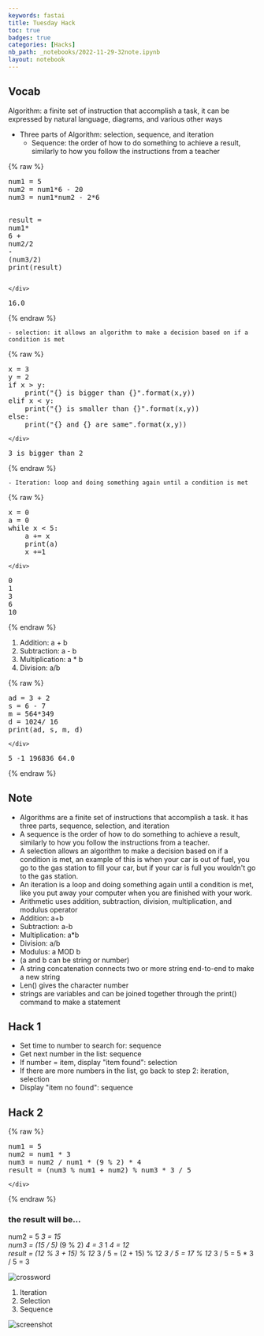 ```yaml
---
keywords: fastai
title: Tuesday Hack
toc: true
badges: true
categories: [Hacks]
nb_path: _notebooks/2022-11-29-32note.ipynb
layout: notebook
---
```


<!--
#################################################
### THIS FILE WAS AUTOGENERATED! DO NOT EDIT! ###
#################################################
# file to edit: _notebooks/2022-11-29-32note.ipynb
-->

<div class="container" id="notebook-container">
        
<div class="cell border-box-sizing text_cell rendered"><div class="inner_cell">
<div class="text_cell_render border-box-sizing rendered_html">
<h2 id="Vocab">Vocab<a class="anchor-link" href="#Vocab"> </a></h2><p>Algorithm: a finite set of instruction that accomplish a task, it can be expressed by natural language, diagrams, and various other ways</p>
<ul>
<li>Three parts of Algorithm: selection, sequence, and iteration<ul>
<li>Sequence: the order of how to do something to achieve a result, similarly to how you follow the instructions from a teacher</li>
</ul>
</li>
</ul>

</div>
</div>
</div>
    {% raw %}
    
<div class="cell border-box-sizing code_cell rendered">
<div class="input">

<div class="inner_cell">
    <div class="input_area">
<div class=" highlight hl-ipython3"><pre><span></span><span class="n">num1</span> <span class="o">=</span> <span class="mi">5</span>
<span class="n">num2</span> <span class="o">=</span> <span class="n">num1</span><span class="o">*</span><span class="mi">6</span> <span class="o">-</span> <span class="mi">20</span>
<span class="n">num3</span> <span class="o">=</span> <span class="n">num1</span><span class="o">*</span><span class="n">num2</span> <span class="o">-</span> <span class="mi">2</span><span class="o">*</span><span class="mi">6</span>

<span class="n">result</span> <span class="o">=</span> <span class="n">num1</span><span class="o">*</span> <span class="mi">6</span> <span class="o">+</span> <span class="n">num2</span><span class="o">/</span><span class="mi">2</span> <span class="o">-</span> <span class="p">(</span><span class="n">num3</span><span class="o">/</span><span class="mi">2</span><span class="p">)</span>
<span class="nb">print</span><span class="p">(</span><span class="n">result</span><span class="p">)</span>
</pre></div>

    </div>
</div>
</div>

<div class="output_wrapper">
<div class="output">

<div class="output_area">

<div class="output_subarea output_stream output_stdout output_text">
<pre>16.0
</pre>
</div>
</div>

</div>
</div>

</div>
    {% endraw %}

<div class="cell border-box-sizing text_cell rendered"><div class="inner_cell">
<div class="text_cell_render border-box-sizing rendered_html">

<pre><code>- selection: it allows an algorithm to make a decision based on if a condition is met</code></pre>

</div>
</div>
</div>
    {% raw %}
    
<div class="cell border-box-sizing code_cell rendered">
<div class="input">

<div class="inner_cell">
    <div class="input_area">
<div class=" highlight hl-ipython3"><pre><span></span><span class="n">x</span> <span class="o">=</span> <span class="mi">3</span>
<span class="n">y</span> <span class="o">=</span> <span class="mi">2</span>
<span class="k">if</span> <span class="n">x</span> <span class="o">&gt;</span> <span class="n">y</span><span class="p">:</span>
    <span class="nb">print</span><span class="p">(</span><span class="s2">&quot;</span><span class="si">{}</span><span class="s2"> is bigger than </span><span class="si">{}</span><span class="s2">&quot;</span><span class="o">.</span><span class="n">format</span><span class="p">(</span><span class="n">x</span><span class="p">,</span><span class="n">y</span><span class="p">))</span>
<span class="k">elif</span> <span class="n">x</span> <span class="o">&lt;</span> <span class="n">y</span><span class="p">:</span>
    <span class="nb">print</span><span class="p">(</span><span class="s2">&quot;</span><span class="si">{}</span><span class="s2"> is smaller than </span><span class="si">{}</span><span class="s2">&quot;</span><span class="o">.</span><span class="n">format</span><span class="p">(</span><span class="n">x</span><span class="p">,</span><span class="n">y</span><span class="p">))</span>
<span class="k">else</span><span class="p">:</span> 
    <span class="nb">print</span><span class="p">(</span><span class="s2">&quot;</span><span class="si">{}</span><span class="s2"> and </span><span class="si">{}</span><span class="s2"> are same&quot;</span><span class="o">.</span><span class="n">format</span><span class="p">(</span><span class="n">x</span><span class="p">,</span><span class="n">y</span><span class="p">))</span>
</pre></div>

    </div>
</div>
</div>

<div class="output_wrapper">
<div class="output">

<div class="output_area">

<div class="output_subarea output_stream output_stdout output_text">
<pre>3 is bigger than 2
</pre>
</div>
</div>

</div>
</div>

</div>
    {% endraw %}

<div class="cell border-box-sizing text_cell rendered"><div class="inner_cell">
<div class="text_cell_render border-box-sizing rendered_html">

<pre><code>- Iteration: loop and doing something again until a condition is met</code></pre>

</div>
</div>
</div>
    {% raw %}
    
<div class="cell border-box-sizing code_cell rendered">
<div class="input">

<div class="inner_cell">
    <div class="input_area">
<div class=" highlight hl-ipython3"><pre><span></span><span class="n">x</span> <span class="o">=</span> <span class="mi">0</span>
<span class="n">a</span> <span class="o">=</span> <span class="mi">0</span>
<span class="k">while</span> <span class="n">x</span> <span class="o">&lt;</span> <span class="mi">5</span><span class="p">:</span>
    <span class="n">a</span> <span class="o">+=</span> <span class="n">x</span>
    <span class="nb">print</span><span class="p">(</span><span class="n">a</span><span class="p">)</span>
    <span class="n">x</span> <span class="o">+=</span><span class="mi">1</span>
</pre></div>

    </div>
</div>
</div>

<div class="output_wrapper">
<div class="output">

<div class="output_area">

<div class="output_subarea output_stream output_stdout output_text">
<pre>0
1
3
6
10
</pre>
</div>
</div>

</div>
</div>

</div>
    {% endraw %}

<div class="cell border-box-sizing text_cell rendered"><div class="inner_cell">
<div class="text_cell_render border-box-sizing rendered_html">
<ol>
<li>Addition: a + b</li>
<li>Subtraction: a - b</li>
<li>Multiplication: a * b</li>
<li>Division: a/b</li>
</ol>

</div>
</div>
</div>
    {% raw %}
    
<div class="cell border-box-sizing code_cell rendered">
<div class="input">

<div class="inner_cell">
    <div class="input_area">
<div class=" highlight hl-ipython3"><pre><span></span><span class="n">ad</span> <span class="o">=</span> <span class="mi">3</span> <span class="o">+</span> <span class="mi">2</span>
<span class="n">s</span> <span class="o">=</span> <span class="mi">6</span> <span class="o">-</span> <span class="mi">7</span>
<span class="n">m</span> <span class="o">=</span> <span class="mi">564</span><span class="o">*</span><span class="mi">349</span>
<span class="n">d</span> <span class="o">=</span> <span class="mi">1024</span><span class="o">/</span> <span class="mi">16</span>
<span class="nb">print</span><span class="p">(</span><span class="n">ad</span><span class="p">,</span> <span class="n">s</span><span class="p">,</span> <span class="n">m</span><span class="p">,</span> <span class="n">d</span><span class="p">)</span>
</pre></div>

    </div>
</div>
</div>

<div class="output_wrapper">
<div class="output">

<div class="output_area">

<div class="output_subarea output_stream output_stdout output_text">
<pre>5 -1 196836 64.0
</pre>
</div>
</div>

</div>
</div>

</div>
    {% endraw %}

<div class="cell border-box-sizing text_cell rendered"><div class="inner_cell">
<div class="text_cell_render border-box-sizing rendered_html">
<h2 id="Note">Note<a class="anchor-link" href="#Note"> </a></h2><ul>
<li>Algorithms are a finite set of instructions that accomplish a task. it has three parts, sequence, selection, and iteration</li>
<li>A sequence is the order of how to do something to achieve a result, similarly to how you follow the instructions from a teacher.</li>
<li>A selection allows an algorithm to make a decision based on if a condition is met, an example of this is when your car is out of fuel, you go to the gas station to fill your car, but if your car is full you wouldn't go to the gas station.</li>
<li>An iteration is a loop and doing something again until a condition is met, like you put away your computer when you are finished with your work.</li>
<li>Arithmetic uses addition, subtraction, division, multiplication, and modulus operator</li>
<li>Addition: a+b</li>
<li>Subtraction: a-b</li>
<li>Multiplication: a*b</li>
<li>Division: a/b</li>
<li>Modulus: a MOD b</li>
<li>(a and b can be string or number)</li>
<li>A string concatenation connects two or more string end-to-end to make a new string</li>
<li>Len() gives the character number</li>
<li>strings are variables and can be joined together through the print() command to make a statement</li>
</ul>

</div>
</div>
</div>
<div class="cell border-box-sizing text_cell rendered"><div class="inner_cell">
<div class="text_cell_render border-box-sizing rendered_html">
<h2 id="Hack-1">Hack 1<a class="anchor-link" href="#Hack-1"> </a></h2><ul>
<li>Set time to number to search for: sequence</li>
<li>Get next number in the list: sequence</li>
<li>If number = item, display "item found": selection</li>
<li>If there are more numbers in the list, go back to step 2: iteration, selection</li>
<li>Display "item no found": sequence</li>
</ul>

</div>
</div>
</div>
<div class="cell border-box-sizing text_cell rendered"><div class="inner_cell">
<div class="text_cell_render border-box-sizing rendered_html">
<h2 id="Hack-2">Hack 2<a class="anchor-link" href="#Hack-2"> </a></h2>
</div>
</div>
</div>
    {% raw %}
    
<div class="cell border-box-sizing code_cell rendered">
<div class="input">

<div class="inner_cell">
    <div class="input_area">
<div class=" highlight hl-ipython3"><pre><span></span><span class="n">num1</span> <span class="o">=</span> <span class="mi">5</span>
<span class="n">num2</span> <span class="o">=</span> <span class="n">num1</span> <span class="o">*</span> <span class="mi">3</span>
<span class="n">num3</span> <span class="o">=</span> <span class="n">num2</span> <span class="o">/</span> <span class="n">num1</span> <span class="o">*</span> <span class="p">(</span><span class="mi">9</span> <span class="o">%</span> <span class="mi">2</span><span class="p">)</span> <span class="o">*</span> <span class="mi">4</span>
<span class="n">result</span> <span class="o">=</span> <span class="p">(</span><span class="n">num3</span> <span class="o">%</span> <span class="n">num1</span> <span class="o">+</span> <span class="n">num2</span><span class="p">)</span> <span class="o">%</span> <span class="n">num3</span> <span class="o">*</span> <span class="mi">3</span> <span class="o">/</span> <span class="mi">5</span>
</pre></div>

    </div>
</div>
</div>

</div>
    {% endraw %}

<div class="cell border-box-sizing text_cell rendered"><div class="inner_cell">
<div class="text_cell_render border-box-sizing rendered_html">
<h3 id="the-result-will-be...">the result will be...<a class="anchor-link" href="#the-result-will-be..."> </a></h3><p>num2 = 5 <em> 3 = 15<br>
num3 = (15 / 5) </em> (9 % 2) <em> 4 = 3 </em> 1 <em> 4 = 12<br>
result = (12 % 3 + 15) % 12 </em> 3 / 5 = (2 + 15) % 12 <em> 3 / 5 = 17 % 12 </em> 3 / 5 = 5 * 3 / 5 = 3</p>

</div>
</div>
</div>
<div class="cell border-box-sizing text_cell rendered"><div class="inner_cell">
<div class="text_cell_render border-box-sizing rendered_html">
<p><img src="/JeongWooLee/images/copied_from_nb/../images/cw.png" alt="crossword"></p>
<ol>
<li>Iteration</li>
<li>Selection</li>
<li>Sequence</li>
</ol>

</div>
</div>
</div>
<div class="cell border-box-sizing text_cell rendered"><div class="inner_cell">
<div class="text_cell_render border-box-sizing rendered_html">
<p><img src="/JeongWooLee/images/copied_from_nb/../images/hacek2.png" alt="screenshot"></p>

</div>
</div>
</div>
</div>
 

